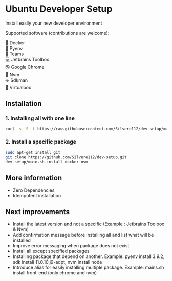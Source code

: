 # Ubuntu Developer Setup
Install easily your new developer environment

Supported software (contributions are welcome):

:whale: Docker <br/>
:snake: Pyenv <br/>
:office: Teams <br/>
:computer: Jetbrains Toolbox <br/>
:earth_americas: Google Chrome <br/>
:hammer: Nvm <br/>
:coffee: Sdkman <br/>
:postbox: Virtualbox <br/>

## Installation

### 1. Installing all with one line
```bash
curl -s -S -L https://raw.githubusercontent.com/Silvere112/dev-setup/main/install.sh | bash
```

### 2. Install a specific package
```bash
sudo apt-get install git
git clone https://github.com/Silvere112/dev-setup.git
dev-setup/main.sh install docker nvm
```

## More information
* Zero Dependencies
* Idempotent installation

## Next improvements
- Install the latest version and not a specific (Example : Jetbrains Toolbox & Nvm)
- Add confirmation message before installing all and list what will be installed
- Improve error messaging when package does not exist
- Install all except specified packages
- Installing package that depend on another. Example: pyenv install 3.9.2, sdk install 11.0.10.j9-adpt, nvm install node
- Introduce alias for easily installing multiple package. Example: mains.sh install front-end (only chrome and nvm)
